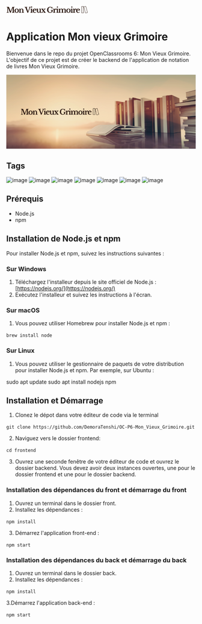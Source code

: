 ![Mon Vieux Grimoire Logo](/frontend/src/images/Logo.png)

# Application Mon vieux Grimoire

Bienvenue dans le repo du projet OpenClassrooms 6: Mon Vieux Grimoire. L'objectif de ce projet est de créer le backend de l'application de notation de livres Mon Vieux Grimoire.

![Bannière du site](./images/banniere_mon_vieux_grimoire.png)

## Tags

![image](https://img.shields.io/badge/HTML5-E34F26?style=for-the-badge&logo=html5&logoColor=white)
![image](https://img.shields.io/badge/CSS3-1572B6?style=for-the-badge&logo=css3&logoColor=white)
![image](https://img.shields.io/badge/JavaScript-323330?style=for-the-badge&logo=javascript&logoColor=F7DF1E)
![image](https://img.shields.io/badge/Node%20js-339933?style=for-the-badge&logo=nodedotjs&logoColor=white)
![image](https://img.shields.io/badge/Express%20js-000000?style=for-the-badge&logo=express&logoColor=white)
![image](https://img.shields.io/badge/MongoDB-4EA94B?style=for-the-badge&logo=mongodb&logoColor=white)
![image](https://img.shields.io/badge/React-20232A?style=for-the-badge&logo=react&logoColor=61DAFB)

## Prérequis

- Node.js
- npm

## Installation de Node.js et npm

Pour installer Node.js et npm, suivez les instructions suivantes :

### Sur Windows

1. Téléchargez l'installeur depuis le site officiel de Node.js : [https://nodejs.org/](https://nodejs.org/)
2. Exécutez l'installeur et suivez les instructions à l'écran.

### Sur macOS

1. Vous pouvez utiliser Homebrew pour installer Node.js et npm :


`brew install node`

### Sur Linux

1. Vous pouvez utiliser le gestionnaire de paquets de votre distribution pour installer Node.js et npm. Par exemple, sur Ubuntu :

sudo apt update
sudo apt install nodejs npm

## Installation et Démarrage

1. Clonez le dépot dans votre éditeur de code via le terminal 

`git clone https://github.com/DemoraTenshi/OC-P6-Mon_Vieux_Grimoire.git`

2. Naviguez vers le dossier frontend:

`cd frontend`

3. Ouvrez une seconde fenêtre de votre éditeur de code et ouvrez le dossier backend. Vous devez avoir deux instances ouvertes,
une  pour le dossier frontend et une pour le dossier backend.


### Installation des dépendances du front et démarrage du front
1. Ouvrez un terminal dans le dossier front.
2. Installez les dépendances :

`npm install`

3. Démarrez l'application front-end :

`npm start`


### Installation des dépendances du back et démarrage du back

1. Ouvrez un terminal dans le dossier back.
2. Installez les dépendances :

`npm install`


3.Démarrez l'application back-end :

`npm start`


